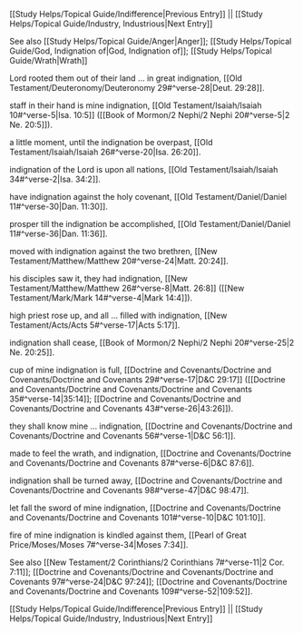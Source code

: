 [[Study Helps/Topical Guide/Indifference|Previous Entry]]  ||  [[Study Helps/Topical Guide/Industry, Industrious|Next Entry]]

 See also [[Study Helps/Topical Guide/Anger|Anger]]; [[Study Helps/Topical Guide/God, Indignation of|God, Indignation of]]; [[Study Helps/Topical Guide/Wrath|Wrath]]

 Lord rooted them out of their land ... in great indignation, [[Old Testament/Deuteronomy/Deuteronomy 29#^verse-28|Deut. 29:28]].

 staff in their hand is mine indignation, [[Old Testament/Isaiah/Isaiah 10#^verse-5|Isa. 10:5]] ([[Book of Mormon/2 Nephi/2 Nephi 20#^verse-5|2 Ne. 20:5]]).

 a little moment, until the indignation be overpast, [[Old Testament/Isaiah/Isaiah 26#^verse-20|Isa. 26:20]].

 indignation of the Lord is upon all nations, [[Old Testament/Isaiah/Isaiah 34#^verse-2|Isa. 34:2]].

 have indignation against the holy covenant, [[Old Testament/Daniel/Daniel 11#^verse-30|Dan. 11:30]].

 prosper till the indignation be accomplished, [[Old Testament/Daniel/Daniel 11#^verse-36|Dan. 11:36]].

 moved with indignation against the two brethren, [[New Testament/Matthew/Matthew 20#^verse-24|Matt. 20:24]].

 his disciples saw it, they had indignation, [[New Testament/Matthew/Matthew 26#^verse-8|Matt. 26:8]] ([[New Testament/Mark/Mark 14#^verse-4|Mark 14:4]]).

 high priest rose up, and all ... filled with indignation, [[New Testament/Acts/Acts 5#^verse-17|Acts 5:17]].

 indignation shall cease, [[Book of Mormon/2 Nephi/2 Nephi 20#^verse-25|2 Ne. 20:25]].

 cup of mine indignation is full, [[Doctrine and Covenants/Doctrine and Covenants/Doctrine and Covenants 29#^verse-17|D&C 29:17]] ([[Doctrine and Covenants/Doctrine and Covenants/Doctrine and Covenants 35#^verse-14|35:14]]; [[Doctrine and Covenants/Doctrine and Covenants/Doctrine and Covenants 43#^verse-26|43:26]]).

 they shall know mine ... indignation, [[Doctrine and Covenants/Doctrine and Covenants/Doctrine and Covenants 56#^verse-1|D&C 56:1]].

 made to feel the wrath, and indignation, [[Doctrine and Covenants/Doctrine and Covenants/Doctrine and Covenants 87#^verse-6|D&C 87:6]].

 indignation shall be turned away, [[Doctrine and Covenants/Doctrine and Covenants/Doctrine and Covenants 98#^verse-47|D&C 98:47]].

 let fall the sword of mine indignation, [[Doctrine and Covenants/Doctrine and Covenants/Doctrine and Covenants 101#^verse-10|D&C 101:10]].

 fire of mine indignation is kindled against them, [[Pearl of Great Price/Moses/Moses 7#^verse-34|Moses 7:34]].

 See also [[New Testament/2 Corinthians/2 Corinthians 7#^verse-11|2 Cor. 7:11]]; [[Doctrine and Covenants/Doctrine and Covenants/Doctrine and Covenants 97#^verse-24|D&C 97:24]]; [[Doctrine and Covenants/Doctrine and Covenants/Doctrine and Covenants 109#^verse-52|109:52]].

[[Study Helps/Topical Guide/Indifference|Previous Entry]]  ||  [[Study Helps/Topical Guide/Industry, Industrious|Next Entry]]
